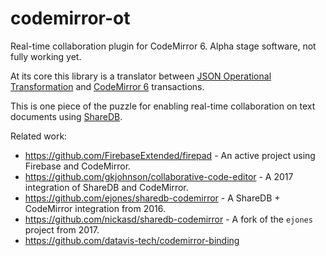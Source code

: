 # codemirror-ot
Real-time collaboration plugin for CodeMirror 6. Alpha stage software, not fully working yet.

At its core this library is a translator between [JSON Operational Transformation](https://github.com/ottypes/json0) and [CodeMirror 6](https://codemirror.net/6/) transactions.

This is one piece of the puzzle for enabling real-time collaboration on text documents using [ShareDB](https://github.com/teamwork/sharedb).

Related work:

 * https://github.com/FirebaseExtended/firepad - An active project using Firebase and CodeMirror.
 * https://github.com/gkjohnson/collaborative-code-editor - A 2017 integration of ShareDB and CodeMirror.
 * https://github.com/ejones/sharedb-codemirror - A ShareDB + CodeMirror integration from 2016.
 * https://github.com/nickasd/sharedb-codemirror - A fork of the `ejones` project from 2017.
 * https://github.com/datavis-tech/codemirror-binding

